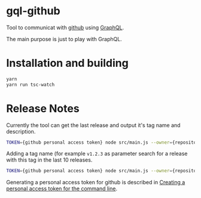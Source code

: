 # gql-github

Tool to communicat with [github](github.com) using
[GraphQL](http://graphql.org).

The main purpose is just to play with GraphQL.

# Installation and building

```bash
yarn
yarn run tsc-watch
```

# Release Notes

Currently the tool can get the last release and output it's tag name and
description.

```bash
TOKEN={github personal access token} node src/main.js --owner={repository owner} --repo={repositroy name}
```

Adding a tag name (for example `v1.2.3` as parameter search for a release with
this tag in the last 10 releases.

```bash
TOKEN={github personal access token} node src/main.js --owner={repository owner} --repo={repositroy name} --release=v1.2.3
```

Generating a personal access token for github is described in
[Creating a personal access token for the command line](https://help.github.com/articles/creating-a-personal-access-token-for-the-command-line/).
